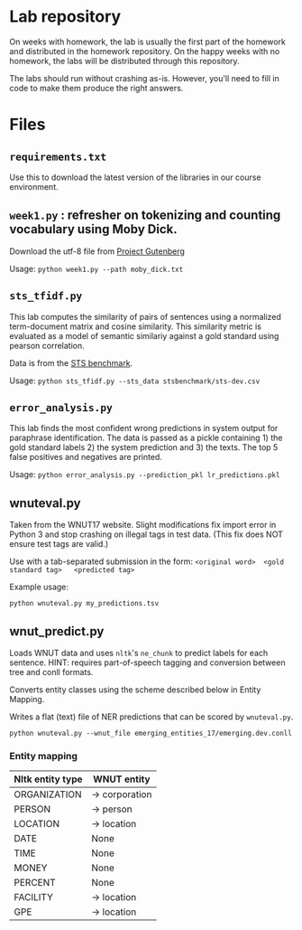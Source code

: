 # Lab repository

On weeks with homework, the lab is usually the first part of the homework and distributed in the homework repository.
On the happy weeks with no homework, the labs will be distributed through this repository.

The labs should run without crashing as-is. However, you'll need to fill in code to make them produce the right answers.

# Files

## `requirements.txt`

Use this to download the latest version of the libraries in our course environment.

## `week1.py` : refresher on tokenizing and counting vocabulary using Moby Dick.

Download the utf-8 file from [Project Gutenberg](http://www.gutenberg.org/files/2701/2701-0.txt)

Usage:
`python week1.py --path moby_dick.txt`

## `sts_tfidf.py`

This lab computes the similarity of pairs of sentences using a normalized term-document matrix and cosine similarity.
This similarity metric is evaluated as a model of semantic similariy against a gold standard using pearson correlation.

Data is from the [STS benchmark](http://ixa2.si.ehu.es/stswiki/index.php/STSbenchmark).

Usage:
`python sts_tfidf.py --sts_data stsbenchmark/sts-dev.csv`


## `error_analysis.py`

This lab finds the most confident wrong predictions in system output for paraphrase identification. 
The data is passed as a pickle containing 1) the gold standard labels 2) the system prediction and 3) the texts.
The top 5 false positives and negatives are printed.

Usage:
`python error_analysis.py --prediction_pkl lr_predictions.pkl`


## wnuteval.py

Taken from the WNUT17 website. Slight modifications fix import error in Python 3 and stop crashing on 
illegal tags in test data. (This fix does NOT ensure test tags are valid.)

Use with a tab-separated submission in the form:
`<original word>  <gold standard tag>   <predicted tag>`

Example usage:

`python wnuteval.py my_predictions.tsv`

## wnut_predict.py

Loads WNUT data and uses `nltk`'s `ne_chunk` to predict labels for each sentence.
HINT: requires part-of-speech tagging and conversion between tree and conll formats.

Converts entity classes using the scheme described below in Entity Mapping.

Writes a flat (text) file of NER predictions that can be scored by `wnuteval.py`.

`python wnuteval.py --wnut_file emerging_entities_17/emerging.dev.conll`

### Entity mapping

 | Nltk entity type | WNUT entity  |
 | ------------- | ------------- |
 |ORGANIZATION | -> corporation |
 |PERSON | -> person |
 |LOCATION | -> location |
 |DATE | None |
 |TIME | None |
 |MONEY | None |
 |PERCENT| None |
 |FACILITY| -> location |
 |GPE | -> location |
